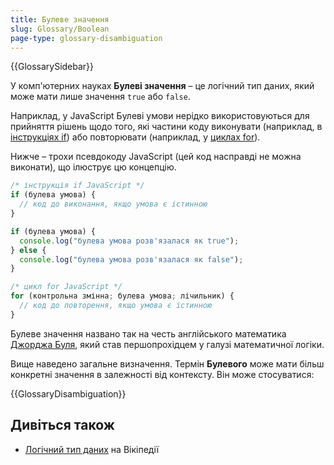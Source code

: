 ```yaml
---
title: Булеве значення
slug: Glossary/Boolean
page-type: glossary-disambiguation
---
```


{{GlossarySidebar}}

У комп'ютерних науках **Булеві значення** – це логічний тип даних, який може мати лише значення `true` або `false`.

Наприклад, у JavaScript Булеві умови нерідко використовуються для прийняття рішень щодо того, які частини коду виконувати (наприклад, в [інструкціях if](/uk/docs/Web/JavaScript/Reference/Statements/if...else)) або повторювати (наприклад, у [циклах for](/uk/docs/Web/JavaScript/Reference/Statements/for)).

Нижче – трохи псевдокоду JavaScript (цей код насправді не можна виконати), що ілюструє цю концепцію.

```js
/* інструкція if JavaScript */
if (булева умова) {
  // код до виконання, якщо умова є істинною
}

if (булева умова) {
  console.log("булева умова розв'язалася як true");
} else {
  console.log("булева умова розв'язалася як false");
}

/* цикл for JavaScript */
for (контрольна змінна; булева умова; лічильник) {
  // код до повторення, якщо умова є істинною
}
```

Булеве значення названо так на честь англійського математика [Джорджа Буля](https://uk.wikipedia.org/wiki/%D0%94%D0%B6%D0%BE%D1%80%D0%B4%D0%B6_%D0%91%D1%83%D0%BB%D1%8C), який став першопрохідцем у галузі математичної логіки.

Вище наведено загальне визначення. Термін **Булевого** може мати більш конкретні значення в залежності від контексту. Він може стосуватися:

{{GlossaryDisambiguation}}

## Дивіться також

- [Логічний тип даних](https://uk.wikipedia.org/wiki/%D0%9B%D0%BE%D0%B3%D1%96%D1%87%D0%BD%D0%B8%D0%B9_%D1%82%D0%B8%D0%BF_%D0%B4%D0%B0%D0%BD%D0%B8%D1%85) на Вікіпедії
